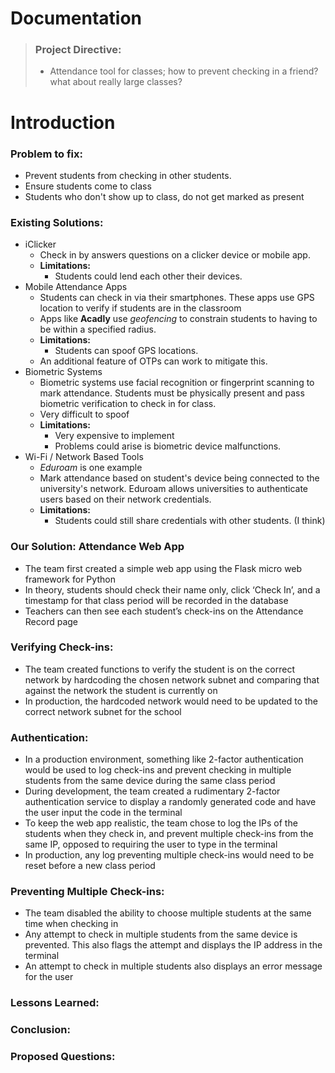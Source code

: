 # Documentation
> ### Project Directive:
> - Attendance tool for classes; how to prevent checking in a friend?  what about really large classes?
# Introduction
### Problem to fix:
- Prevent students from checking in other students.
- Ensure students come to class
- Students who don't show up to class, do not get marked as present
### Existing Solutions:
- iClicker
    - Check in by answers questions on a clicker device or mobile app.
    - **Limitations:**
        - Students could lend each other their devices.
- Mobile Attendance Apps
    - Students can check in via their smartphones. These apps use GPS location to verify if students are in the classroom
    - Apps like **Acadly** use *geofencing* to constrain students to having to be within a specified radius.
    - **Limitations:**
        - Students can spoof GPS locations.
    - An additional feature of OTPs can work to mitigate this.
- Biometric Systems
    - Biometric systems use facial recognition or fingerprint scanning to mark attendance. Students must be physically present and pass biometric verification to check in for class.
    - Very difficult to spoof
    - **Limitations:**
        - Very expensive to implement
        - Problems could arise is biometric device malfunctions.
- Wi-Fi / Network Based Tools
    - *Eduroam* is one example
    - Mark attendance based on student's device being connected to the university's network. Eduroam allows universities to authenticate users based on their network credentials.
    - **Limitations:**
        - Students could still share credentials with other students. (I think)

### Our Solution: Attendance Web App

- The team first created a simple web app using the Flask micro web framework for Python
- In theory, students should check their name only, click ‘Check In’, and a timestamp for that class period will be recorded in the database
- Teachers can then see each student’s check-ins on the Attendance Record page

### Verifying Check-ins:
- The team created functions to verify the student is on the correct network by hardcoding the chosen network subnet and comparing that against the network the student is currently on
- In production, the hardcoded network would need to be updated to the correct network subnet for the school

### Authentication:
- In a production environment, something like 2-factor authentication would be used to log check-ins and prevent checking in multiple students from the same device during the same class period
- During development, the team created a rudimentary 2-factor authentication service to display a randomly generated code and have the user input the code in the terminal
- To keep the web app realistic, the team chose to log the IPs of the students when they check in, and prevent multiple check-ins from the same IP, opposed to requiring the user to type in the terminal
- In production, any log preventing multiple check-ins would need to be reset before a new class period

### Preventing Multiple Check-ins:
- The team disabled the ability to choose multiple students at the same time when checking in
- Any attempt to check in multiple students from the same device is prevented. This also flags the attempt and displays the IP address in the terminal
- An attempt to check in multiple students also displays an error message for the user

### Lessons Learned:


### Conclusion:


### Proposed Questions:
